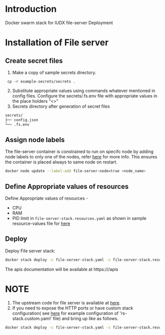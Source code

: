 # Introduction
Docker swarm stack for IUDX file-server Deployment

# Installation of File server
## Create secret files
1. Make a copy of sample secrets directory.

```console
 cp -r example-secrets/secrets .
```
2. Substitute appropriate values using commands whatever mentioned in config files. Configure the secrets/.fs.env file with appropriate values in the place holders “<>”
3. Secrets directory after generation of secret files
```sh
secrets/
├── config.json
└── .fs.env
```
## Assign node labels
 The file-server container is constrained to run on specifc node by adding node labels to only one of the nodes, refer [here](https://docs.docker.com/engine/swarm/services/#placement-constraints) for more info. This ensures the container is placed always to same node on restart.
```sh
docker node update --label-add file-server-node=true <node_name>
```
## Define Appropriate values of resources

Define Appropriate values of resources -
- CPU 
- RAM 
- PID limit 
in `file-server-stack.resources.yaml` as shown in sample resource-values file for [here](example-file-server-stack.resources.yaml)

## Deploy
Deploy File server stack:
```sh
docker stack deploy -c file-server-stack.yaml -c file-server-stack.resources.yaml file-server
```
The apis documentation will be available at https://<file-server-domain-name>/apis
# NOTE
1. The upstream code for file server is available at [here](https://github.com/datakaveri/iudx-file-server).
2. If you need to expose the HTTP ports or have custom stack configuration( see [here](example-file-server-stack.custom.yaml) for example configuration of 'rs-stack.custom.yaml' file)  and bring up like as follows.
```sh
docker stack deploy -c file-server-stack.yaml -c file-server-stack.resources.yaml -c file-server-stack.custom.yaml file-server
```